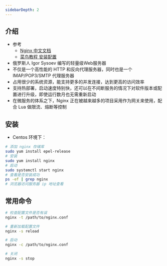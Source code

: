```yaml
---
sidebarDepth: 2
---
```


## 介绍

+ 参考
  + [Nginx 中文文档](https://www.nginx.cn/doc/)
  + [菜鸟教程 安装配置](https://www.runoob.com/linux/nginx-install-setup.html)
+ 俄罗斯人 Igor Sysoev 编写的轻量级Web服务器
+ 不仅是一个高性能的 HTTP 和反向代理服务器，同时也是一个 IMAP/POP3/SMTP 代理服务器
+ 占用很少的系统资源，能支持更多的并发连接，达到更高的访问效率
+ 支持热部署，启动速度特别快，还可以在不间断服务的情况下对软件版本或配置进行升级，即使运行数月也无需重新启动
+ 在微服务的体系之下，Nginx 正在被越来越多的项目采用作为网关来使用，配合 Lua 做限流、熔断等控制




## 安装

+ Centos 环境下：
```sh
# 添加 nginx 存储库
sudo yum install epel-release
# 安装
sudo yum install nginx
# 启动
sudo systemctl start nginx
# 查看是否安装成功
ps -ef | grep nginx
# 浏览器访问服务器 ip 地址查看
```


## 常用命令

```sh
# 检查配置文件是否有误
nginx -t /path/to/nginx.conf

# 重新加载配置文件
nginx -s reload

# 启动
nginx -c /path/to/nginx.conf

# 关闭
nginx -s stop
```